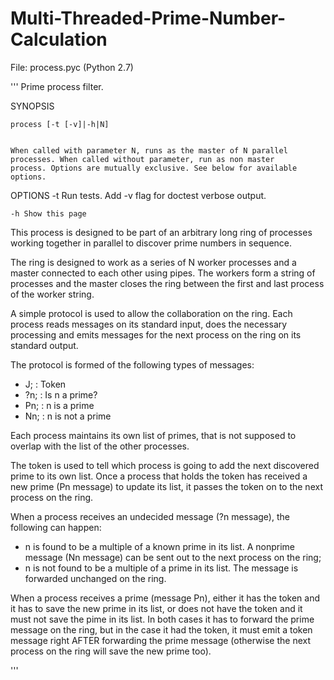 # Multi-Threaded-Prime-Number-Calculation
 File: process.pyc (Python 2.7)
 
 
'''
Prime process filter.
 
SYNOPSIS
 
    process [-t [-v]|-h|N]
 
 
    When called with parameter N, runs as the master of N parallel
    processes. When called without parameter, run as non master
    process. Options are mutually exclusive. See below for available
    options.
 
OPTIONS
    -t Run tests. Add -v flag for doctest verbose output.
 
    -h Show this page
 
 
This process is designed to be part of an arbitrary long ring
of processes working together in parallel to discover prime numbers
in sequence.
 
The ring is designed to work as a series of N worker processes and
a master connected to each other using pipes. The workers form a
string of processes and the master closes the ring between the
first and last process of the worker string.
 
A simple protocol is used to allow the collaboration on the ring.
Each process reads messages on its standard input, does the necessary
processing and emits messages for the next process on the ring on its
standard output.
 
The protocol is formed of the following types of messages:
- J;  : Token
- ?n; : Is n a prime?
- Pn; : n is a prime
- Nn; : n is not a prime
 
Each process maintains its own list of primes, that is not
supposed to overlap with the list of the other processes.
 
The token is used to tell which process is going to add the next
discovered prime to its own list. Once a process that holds the
token has received a new prime (Pn message) to update its list,
it passes the token on to the next process on the ring.
 
When a process receives an undecided message (?n message), the
following can happen:
- n is found to be a multiple of a known prime in its list. A
nonprime message (Nn message) can be sent out to the next
process on the ring;
- n is not found to be a multiple of a prime in its list. The
message is forwarded unchanged on the ring.
 
When a process receives a prime (message Pn), either it has
the token and it has to save the new prime in its list, or
does not have the token and it must not save the pime in its
list. In both cases it has to forward the prime message on
the ring, but in the case it had the token, it must emit a
token message right AFTER forwarding the prime message
(otherwise the next process on the ring will save the new
prime too).
 
'''
